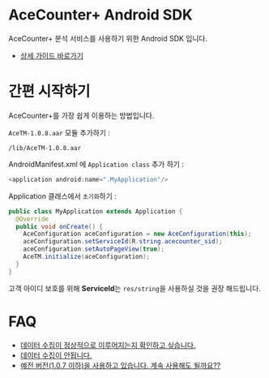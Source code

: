# AceCounter+ Android SDK
AceCounter+ 분석 서비스를 사용하기 위한 Android SDK 입니다.
* [상세 가이드 바로가기]()

# 간편 시작하기
AceCounter+를 가장 쉽게 이용하는 방법입니다.  

`AceTM-1.0.8.aar` 모듈 추가하기 :
```
/lib/AceTM-1.0.8.aar
```

AndroidManifest.xml 에 `Application class` 추가 하기 :
```java
<application android:name=".MyApplication"/>
```

Application 클래스에서 `초기화`하기 :
```java
public class MyApplication extends Application {
  @Override 
  public void onCreate() {
    AceConfiguration aceConfiguration = new AceConfiguration(this);
    aceConfiguration.setServiceId(R.string.acecounter_sid);
    aceConfiguration.setAutoPageView(true);
    AceTM.initialize(aceConfiguration);
  }
}
```
고객 아이디 보호를 위해 **ServiceId**는 `res/string`을 사용하실 것을 권장 해드립니다.

# FAQ
* [데이터 수집이 정상적으로 이루어지는지 확인하고 싶습니다.]()
* [데이터 수집이 안됩니다.]()
* [예전 버전(1.0.7 이하)을 사용하고 있습니다. 계속 사용해도 될까요??]()